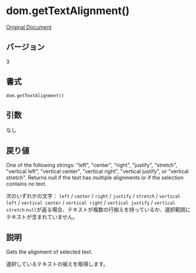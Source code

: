 # dom.getTextAlignment()

[Original Document](http://help.adobe.com/en_US/fireworks/cs/extend/WS5b3ccc516d4fbf351e63e3d1183c94856c-7d58.html)

## バージョン

3

## 書式

```
dom.getTextAlignment()
```

## 引数

なし

## 戻り値

One of the following strings: "left", "center", "right", "justify", "stretch", "vertical left", "vertical center", "vertical right", "vertical justify", or "vertical stretch". Returns null if the text has multiple alignments or if the selection contains no text.

次のいずれかの文字： ```left``` / ```center``` / ```right``` / ```justify``` / ```stretch``` / ```vertical left``` / ```vertical center``` / ```vertical right``` / ```vertical justify``` / ```vertical stretch```
```null```が返る場合、テキストが複数の行揃えを持っているか、選択範囲にテキストが含まれていません。

## 説明

Gets the alignment of selected text.

選択しているテキストの揃えを取得します。